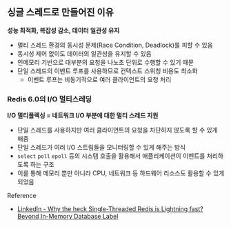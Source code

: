 ## 싱글 스레드로 만들어진 이유

**성능 최적화, 복잡성 감소, 데이터 일관성 유지**

- 멀티 스레드 환경의 동시성 문제(Race Condition, Deadlock)를 피할 수 있음
- 동시성 제어 없이도 데이터의 일관성을 유지할 수 있음
- 인메모리 기반으로 대부분의 요청을 나노초 단위로 수행할 수 있기 때문
- 단일 스레드의 이벤트 루프를 사용하므로 컨텍스트 스위칭 비용도 최소화
  - 이벤트 루프는 비동기적으로 여러 클라이언트의 요청 처리

### Redis 6.0의 I/O 멀티스레딩

**I/O 멀티플렉싱 = 네트워크 I/O 부분에 대한 멀티 스레드 지원**

- 단일 스레드를 사용하지만 여러 클라이언트의 요청을 차단하지 않도록 할 수 있게 해줌
- 단일 스레드가 여러 I/O 스트림들을 모니터링할 수 있게 해주는 방식
- `select` `poll` `epoll` 등의 시스템 호출을 활용해서 애플리케이션이 이벤트를 처리하도록 하는 구조
- 이를 통해 메모리 뿐만 아니라 CPU, 네트워크 등 하드웨어 리소스도 활용할 수 있게 되었음

Reference

- [LinkedIn - Why the heck Single-Threaded Redis is Lightning fast? Beyond In-Memory Database Label](https://www.linkedin.com/pulse/why-heck-single-threaded-redis-lightning-fast-beyond-in-memory-kapur)
